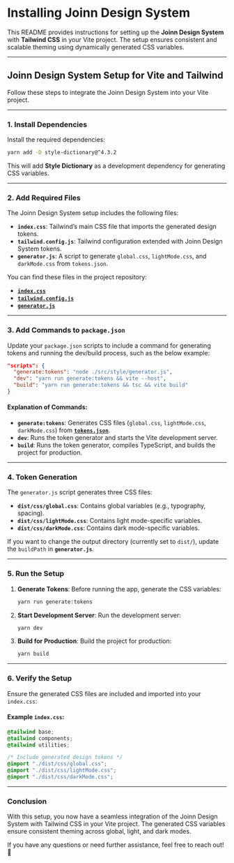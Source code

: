 # Installing Joinn Design System

This README provides instructions for setting up the **Joinn Design System** with **Tailwind CSS** in your Vite project. The setup ensures consistent and scalable theming using dynamically generated CSS variables.

---

## **Joinn Design System Setup for Vite and Tailwind**

Follow these steps to integrate the Joinn Design System into your Vite project.

---

### **1. Install Dependencies**

Install the required dependencies:

```bash
yarn add -D style-dictionary@^4.3.2
```

This will add **Style Dictionary** as a development dependency for generating CSS variables.

---

### **2. Add Required Files**

The Joinn Design System setup includes the following files:

- **`index.css`**: Tailwind’s main CSS file that imports the generated design tokens.
- **`tailwind.config.js`**: Tailwind configuration extended with Joinn Design System tokens.
- **`generator.js`**: A script to generate `global.css`, `lightMode.css`, and `darkMode.css` from `tokens.json`.

You can find these files in the project repository:

- [**`index.css`**](https://github.com/Yield-Fi/joinn-design-system/blob/main/assets/tailwind/src/index.css)
- [**`tailwind.config.js`**](https://github.com/Yield-Fi/joinn-design-system/blob/main/assets/tailwind/tailwind.config.js)
- [**`generator.js`**](https://github.com/Yield-Fi/joinn-design-system/blob/main/assets/tailwind/src/style/generator.js)

---

### **3. Add Commands to `package.json`**

Update your `package.json` scripts to include a command for generating tokens and running the dev/build process, such as the below example:

```json
"scripts": {
  "generate:tokens": "node ./src/style/generator.js",
  "dev": "yarn run generate:tokens && vite --host",
  "build": "yarn run generate:tokens && tsc && vite build"
}
```

#### Explanation of Commands:

- **`generate:tokens`**: Generates CSS files (`global.css`, `lightMode.css`, `darkMode.css`) from [**`tokens.json`**](https://github.com/Yield-Fi/joinn-design-system/blob/main/schema/tokens.json).
- **`dev`**: Runs the token generator and starts the Vite development server.
- **`build`**: Runs the token generator, compiles TypeScript, and builds the project for production.

---

### **4. Token Generation**

The `generator.js` script generates three CSS files:

- **`dist/css/global.css`**: Contains global variables (e.g., typography, spacing).
- **`dist/css/lightMode.css`**: Contains light mode-specific variables.
- **`dist/css/darkMode.css`**: Contains dark mode-specific variables.

If you want to change the output directory (currently set to `dist/`), update the `buildPath` in **`generator.js`**.

---

### **5. Run the Setup**

1. **Generate Tokens**:
   Before running the app, generate the CSS variables:

   ```bash
   yarn run generate:tokens
   ```

2. **Start Development Server**:
   Run the development server:

   ```bash
   yarn dev
   ```

3. **Build for Production**:
   Build the project for production:
   ```bash
   yarn build
   ```

---

### **6. Verify the Setup**

Ensure the generated CSS files are included and imported into your `index.css`:

#### Example `index.css`:

```css
@tailwind base;
@tailwind components;
@tailwind utilities;

/* Include generated design tokens */
@import "./dist/css/global.css";
@import "./dist/css/lightMode.css";
@import "./dist/css/darkMode.css";
```

---

### **Conclusion**

With this setup, you now have a seamless integration of the Joinn Design System with Tailwind CSS in your Vite project. The generated CSS variables ensure consistent theming across global, light, and dark modes.

If you have any questions or need further assistance, feel free to reach out! 🚀
